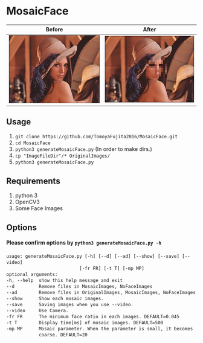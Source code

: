 # MosaicFace
|Before|After|
|---|---|
|![](https://github.com/TomoyaFujita2016/MosaicFace/blob/master/OriginalImages/lena.jpg)|![](https://github.com/TomoyaFujita2016/MosaicFace/blob/master/MosaicImages/mosic_lena.jpg)|

## Usage
  1. ``` git clone https://github.com/TomoyaFujita2016/MosaicFace.git ```
  2. ``` cd MosaicFace ```
  3. ``` python3 generateMosaicFace.py ``` (In order to make dirs.)
  4. ``` cp "ImageFileDir"/* OriginalImages/ ``` 
  5. ``` python3 generateMosaicFace.py ```

## Requirements
  1. python 3
  2. OpenCV3
  3. Some Face Images
  
## Options
  #### Please confirm options by ``` python3 generateMosaicFace.py -h ```
  ```
usage: generateMosaicFace.py [-h] [--d] [--ad] [--show] [--save] [--video]
                             [-fr FR] [-t T] [-mp MP]
optional arguments:
  -h, --help  show this help message and exit
  --d         Remove files in MosaicImages, NoFaceImages
  --ad        Remove files in OriginalImages, MosaicImages, NoFaceImages
  --show      Show each mosaic images.
  --save      Saving images when you use --video.
  --video     Use Camera.
  -fr FR      The minimum face ratio in each images. DEFAULT=0.045
  -t T        Display time[ms] of mosaic images. DEFAULT=500
  -mp MP      Mosaic parameter. When the parameter is small, it becomes
              coarse. DEFAULT=20
  ```
